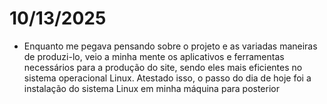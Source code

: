 # 10/13/2025

- Enquanto me pegava pensando sobre o projeto e as variadas maneiras de produzi-lo, veio a minha mente os aplicativos e ferramentas necessários para a produção do site, sendo eles mais eficientes no sistema operacional Linux. Atestado isso, o passo do dia de hoje foi a instalação do sistema Linux em minha máquina para posterior
